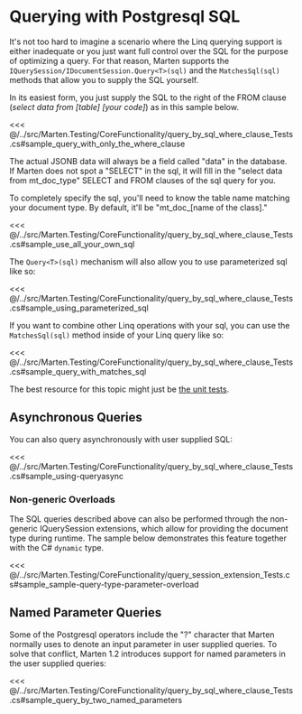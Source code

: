 # Querying with Postgresql SQL

It's not too hard to imagine a scenario where the Linq querying support is either inadequate or you just want full control over the SQL for the purpose of optimizing a query. For that reason, Marten supports the `IQuerySession/IDocumentSession.Query<T>(sql)` and the `MatchesSql(sql)` methods that allow you to supply the SQL yourself.

In its easiest form, you just supply the SQL to the right of the FROM clause (_select data from [table] [your code]_) as in this sample below.

<<< @/../src/Marten.Testing/CoreFunctionality/query_by_sql_where_clause_Tests.cs#sample_query_with_only_the_where_clause

The actual JSONB data will always be a field called "data" in the database. If Marten does not spot a "SELECT" in the sql, it will fill in the "select data from mt_doc_type" SELECT and FROM clauses of the sql query for you.

To completely specify the sql, you'll need to know the table name matching your document type. By default, it'll be "mt_doc_[name of the class]."

<<< @/../src/Marten.Testing/CoreFunctionality/query_by_sql_where_clause_Tests.cs#sample_use_all_your_own_sql

The `Query<T>(sql)` mechanism will also allow you to use parameterized sql like so:

<<< @/../src/Marten.Testing/CoreFunctionality/query_by_sql_where_clause_Tests.cs#sample_using_parameterized_sql

If you want to combine other Linq operations with your sql, you can use the `MatchesSql(sql)` method inside of your Linq query like so:

<<< @/../src/Marten.Testing/CoreFunctionality/query_by_sql_where_clause_Tests.cs#sample_query_with_matches_sql

The best resource for this topic might just be [the unit tests](https://github.com/JasperFx/Marten/blob/master/src/Marten.Testing/query_by_sql_where_clause_Tests.cs).

## Asynchronous Queries

You can also query asynchronously with user supplied SQL:

<<< @/../src/Marten.Testing/CoreFunctionality/query_by_sql_where_clause_Tests.cs#sample_using-queryasync

### Non-generic Overloads

The SQL queries described above can also be performed through the non-generic IQuerySession extensions, which allow for providing the document type during runtime. The sample below demonstrates this feature together with the C# `dynamic` type.

<<< @/../src/Marten.Testing/CoreFunctionality/query_session_extension_Tests.cs#sample_sample-query-type-parameter-overload

## Named Parameter Queries

Some of the Postgresql operators include the "?" character that Marten normally uses to denote an input parameter in user supplied queries.
To solve that conflict, Marten 1.2 introduces support for named parameters in the user supplied queries:

<<< @/../src/Marten.Testing/CoreFunctionality/query_by_sql_where_clause_Tests.cs#sample_query_by_two_named_parameters
